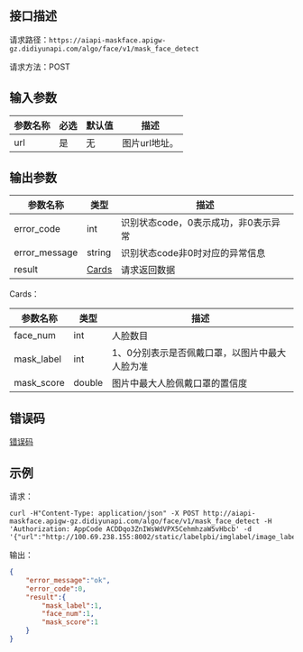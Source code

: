 ## 接口描述
请求路径：`https://aiapi-maskface.apigw-gz.didiyunapi.com/algo/face/v1/mask_face_detect`

请求方法：POST
## 输入参数
|参数名称 | 必选 | 默认值 | 描述|
|--------|-----|-----|-----|
|url| 是 | 无 | 图片url地址。 |

## 输出参数
|参数名称  | 类型 | 描述|
|--------|-----|-----|
|error_code|int|识别状态code，0表示成功，非0表示异常	|
|error_message|string|识别状态code非0时对应的异常信息	|
|result | [Cards](#Cards)|请求返回数据 |

<span id="Cards"></span>
Cards：

|参数名称  | 类型 | 描述 |
|--------|-----|-----|
|face_num | int | 人脸数目 |
|mask_label | int | 1、0分别表示是否佩戴口罩，以图片中最大人脸为准 |
|mask_score | double | 图片中最大人脸佩戴口罩的置信度 |

## 错误码
[错误码](/static/apimarket-docs/services/AI/口罩人脸识别/错误码.md#errorCode)

## 示例

请求：
``` shell
curl -H"Content-Type: application/json" -X POST http://aiapi-maskface.apigw-gz.didiyunapi.com/algo/face/v1/mask_face_detect -H 'Authorization: AppCode ACDDqo3ZnIWsWdVPX5CehmhzaW5vHbcb' -d '{"url":"http://100.69.238.155:8002/static/labelpbi/imglabel/image_label/face_plate/face1.jpg"}'
```
输出：
``` json
{
    "error_message":"ok",
    "error_code":0,
    "result":{
        "mask_label":1,
        "face_num":1,
        "mask_score":1
    }
}
```
